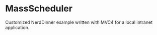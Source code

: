 MassScheduler
=============

Customized NerdDinner example written with MVC4 for a local intranet application.